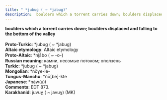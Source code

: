 ```yaml
---
title: " *jubug ( ~ *jabug)"
description:  boulders which a torrent carries down; boulders displaced and falling to the bottom of the valley
---
```

<strong> boulders which a torrent carries down; boulders displaced and falling to the bottom of the valley</strong><br><br>
<strong>Proto-Turkic</strong>:  *jubug ( ~ *jabug)<br>
<strong>Altaic etymology</strong>:  Altaic etymology<br>
<strong> Proto-Altaic</strong>:  *ni̯ā̀bo ( ~ -o-)<br>
<strong>Russian meaning</strong>:  камни, несомые потоком; оползень<br>
<strong>Turkic</strong>:  *jubug ( ~ *jabug)<br>
<strong>Mongolian</strong>:  *nöɣe-le-<br>
<strong>Tungus-Manchu</strong>:  *ńō[be]-kte<br>
<strong>Japanese</strong>:  *nàw(u)í<br>
<strong>Comments</strong>:  EDT 873.<br>
<strong>Karakhanid</strong>:  juvuɣ ( ~ javuɣ) (MK)<br>


